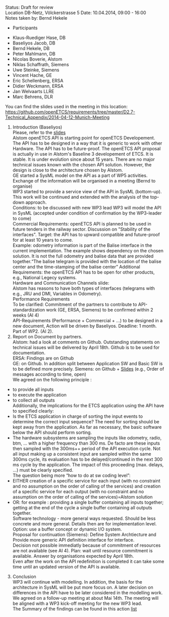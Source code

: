 Status: Draft for review  
Location DB-Netz, Völckerstrasse 5
Date: 10.04.2014, 09:00 - 16:00  
Notes taken by: Bernd Hekele

* Participants 
 - Klaus-Ruediger Hase, DB
 - Baseliyos Jacob, DB
 - Bernd Hekele, DB
 - Peter Mahlmann, DB
 - Nicolas Boverie, Alstom
 - Niklas Schaffrath, Siemens
 - Uwe Steinke, Siemens
 - Vincent Hache, GE
 - Eric Schellenberg, ERSA
 - Didier Weckmann, ERSA
 - Jan Welvaarts LLRE
 - Marc Behrens, DLR
 
You can find the slides used in the meeting in this location:
https://github.com/openETCS/requirements/tree/master/D2.7-Technical_Appendix/2014-04-12-Munich-Meeting  

1. Introduction (Baseliyos)  
Please, refer to the [slides](https://github.com/openETCS/requirements/blob/master/D2.7-Technical_Appendix/2014-04-12-Munich-Meeting/20140410_API_Strategy%26Review_Workshop_3.pdf)  
Alstom openETCS API is starting point for openETCS Developement.
The API has to be designed in a way that it is generic to work with other Hardware. 
The API has to be future-proof.
The openETCS API proposal is actually in use in Alstom's Baseline 3 developement of ETCS. It is stable. It is under evolution since about 15 years. There are no major technical issues known with the chosen API solution. However, the design is close to the architecture chosen by Alstom.  
GE started a SysML model on the API as a part of WP5 activities. Exchange of the information will be organised in a meeting (Bernd to organise)  
WP3 started to provide a service view of the API in SysML (bottom-up). This work will be continued and extended with the analysis of the top-down approach.  
Conditions: to be discussed with new WP3 lead
WP3 will model the API in SysML (accepted under condition of confirmation by the WP3-leader to come)  
Commercial Requirements: openETCS API is planned to be used in future tenders in the railway sector.
Discussion on "Stability of the interfaces".
Target: the API  has to upward compatible and future-proof for at least 10 years to come.  
Example: odometry information is part of the Balise interface in the current implementation. The example shows dependency on the chosen solution. It is not the full odometry and balise data that are provided together.“The balise telegram is provided with the location of the balise center and the time-stamping of the balise center”
Additional Requirements: the openETCS API has to be open for other products, e.g., National Legecy systems.  
Hardware and Communication Channels slide:  
Alstom has reasons to have both types of interfaces (telegrams with e.g., JRU and DMI, Variables in Odometry).  
Performance Requirements  
To be clarified: Commitment of the partners to contribute to API-standardization work (GE, ERSA, Siemens) to be confirmed within 2 weeks (AI 4)  
API-Requirements (Performance + Commercial + ...) to be designed in a new document, Action will be driven by Baseliyos.
Deadline: 1 month. Part of WP2. (AI 2).   
2. Report on Document by partners.  
Alstom: had a look at comments on Github. Outstanding statements on technical issues will be delivered by April 18th. Github is to be used for documentation.  
ERSA: Findings are on Github  
GE: on Github. In addition split between Application SW and Basic SW  is to be defined more precisely. 
Siemens: on Github + [Slides](https://github.com/openETCS/requirements/tree/master/D2.7-Technical_Appendix/2014-04-12-Munich-Meeting) (e.g., Order of messages according to time, open)  
We agreed on the following principle :  
* to provide all inputs
* to execute the application
* to collect all outputs  
Additionally, the implications for the ETCS application using the API have to specified clearly:  
* Is the ETCS application in charge of sorting the input events to determine the correct input sequence? The need for sorting should be kept away from the application. As far as necessary, the basic software below the API should perform sorting.  
* The hardware subsystems are sampling the inputs like odometry, radio, btm, ... with  a higher frequency than 300 ms. De facto are these inputs then sampled with the 300ms++ period of the API execution cycle. Not all input making up a consistent input are sampled within the same 300ms cycle, its evaluation has to be delayed/continued in the next 300 ms cycle by the application. The impact of this proceeding (max. delays, ...) must be clearly specified.  
The question being more “how to do at sw coding level”:  
* EITHER creation of a specific service for each input (with no constraint and no assumption on the order of calling of the services) and creation of a specific service for each output (with no constraint and no assumption on the order of calling of the services)=Alstom solution
* OR: for example : providing a single buffer containing all inputs together; getting at the end of the cycle a single buffer containing all outputs together.  
Software technology - more general ways requested. Should be less concrete and more general. Details then are for implementation level. Option: use a buffer concept or dynamic I/O system.  
Proposal for continuation (Siemens): Define System Archtiecture and Provide more generic API definition interface for interface.  
Decision not possible immediatly because of commitment of resources are not available (see AI 4).
Plan: wait until resource commitment is available. Answer by organisations expected by April 18th.  
Even after the work on the API redefinition is completed it can take some time until an updated version of the API is available.  
3. Conclusion  
WP3 will continue with modelling. In addition, the basis for the architecture in SysML will be put more focus on.
A later decision on differences in the API have to be later considered in the modelling work.
We agreed on a follow-up meeting at about Mai 14th. The meeting will be aligned with a WP3 kick-off meeting for the new WP3 lead.  
The Summary of the findings can be found in this action [list](https://github.com/openETCS/requirements/blob/master/D2.7-Technical_Appendix/2014-04-12-Munich-Meeting/20140410_mom_API_strategy%26review_Workshop.pdf) 
